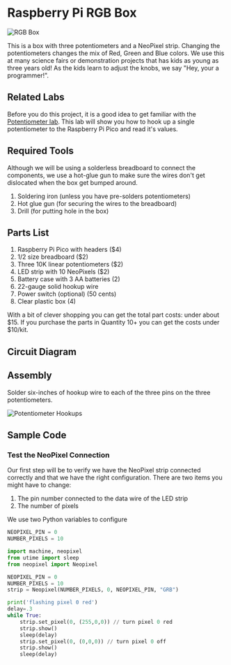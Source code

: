 # Raspberry Pi RGB Box

![RGB Box](../img/rgb-box.png)

This is a box with three potentiometers and a NeoPixel strip.  Changing the potentiometers changes the mix of Red, Green and Blue colors.  We use this at many science fairs or demonstration projects that has kids as young as three years old!  As the kids learn to adjust the knobs, we say "Hey, your a programmer!".

## Related Labs

Before you do this project, it is a good idea to get familiar with the [Potentiometer lab](../intro/03-potentiometer/).  This lab will show you how to hook up a single potentiometer to the Raspberry Pi Pico and read it's values.

## Required Tools

Although we will be using a solderless breadboard to connect the components, we use a hot-glue gun to make sure the wires don't get dislocated when the box get bumped around.

1. Soldering iron (unless you have pre-solders potentiometers)
2. Hot glue gun (for securing the wires to the breadboard)
3. Drill (for putting hole in the box)

## Parts List

1. Raspberry Pi Pico with headers ($4)
2. 1/2 size breadboard ($2)
3. Three 10K linear potentiometers ($2)
4. LED strip with 10 NeoPixels ($2)
5. Battery case with 3 AA batteries (2)
6. 22-gauge solid hookup wire
7. Power switch (optional) (50 cents)
8. Clear plastic box (4)

With a bit of clever shopping you can get the total part costs: under about $15.  If you purchase the parts in Quantity 10+ you can get the costs under $10/kit.

## Circuit Diagram




## Assembly
Solder six-inches of hookup wire to each of the three pins on the three potentiometers.

![Potentiometer Hookups](../img/potentiometer-hookups.png)

## Sample Code

### Test the NeoPixel Connection
Our first step will be to verify we have the NeoPixel strip connected correctly and that we have the right configuration.  There are two items you might have to change:

1. The pin number connected to the data wire of the LED strip
2. The number of pixels

We use two Python variables to configure
```py
NEOPIXEL_PIN = 0
NUMBER_PIXELS = 10
```

```py
import machine, neopixel
from utime import sleep
from neopixel import Neopixel

NEOPIXEL_PIN = 0
NUMBER_PIXELS = 10
strip = Neopixel(NUMBER_PIXELS, 0, NEOPIXEL_PIN, "GRB")

print('flashing pixel 0 red')
delay=.3
while True:
    strip.set_pixel(0, (255,0,0)) // turn pixel 0 red
    strip.show()
    sleep(delay)
    strip.set_pixel(0, (0,0,0)) // turn pixel 0 off
    strip.show()
    sleep(delay)
```

